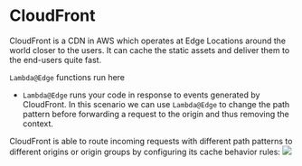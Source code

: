 
# CloudFront
CloudFront is a CDN in AWS which operates at Edge Locations around the world closer to the users. It can cache the static assets and deliver them to the end-users quite fast.

`Lambda@Edge` functions run here
- `Lambda@Edge` runs your code in response to events generated by CloudFront. In this scenario we can use `Lambda@Edge` to change the path pattern before forwarding a request to the origin and thus removing the context.

CloudFront is able to route incoming requests with different path patterns to different origins or origin groups by configuring its cache behavior rules:
![](/assets/images/2021-12-07-12-19-33.png)
